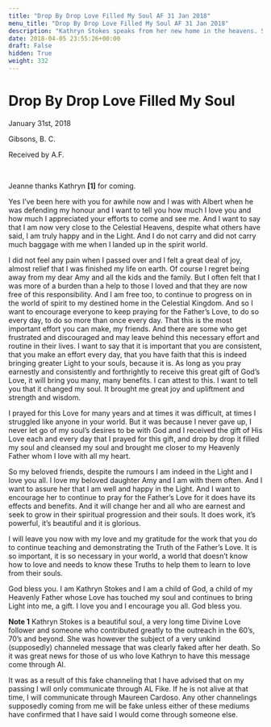 ```yaml
---
title: "Drop By Drop Love Filled My Soul AF 31 Jan 2018"
menu_title: "Drop By Drop Love Filled My Soul AF 31 Jan 2018"
description: "Kathryn Stokes speaks from her new home in the heavens. She was a long time Divine Love follower."
date: 2018-04-05 23:55:26+00:00
draft: False
hidden: True
weight: 332
---
```

# Drop By Drop Love Filled My Soul

January 31st, 2018

Gibsons, B. C.

Received by A.F.

 

Jeanne thanks Kathryn **[1]** for coming.

Yes I’ve been here with you for awhile now and I was with Albert when he was defending my honour and I want to tell you how much I love you and how much I appreciated your efforts to come and see me. And I want to say that I am now very close to the Celestial Heavens, despite what others have said, I am truly happy and in the Light. And I do not carry and did not carry much baggage with me when I landed up in the spirit world. 

I did not feel any pain when I passed over and I felt a great deal of joy, almost relief that I was finished my life on earth. Of course I regret being away from my dear Amy and all the kids and the family. But I often felt that I was more of a burden than a help to those I loved and that they are now free of this responsibility. And I am free too, to continue to progress on in the world of spirit to my destined home in the Celestial Kingdom. And so I want to encourage everyone to keep praying for the Father’s Love, to do so every day, to do so more than once every day. That this is the most important effort you can make, my friends. And there are some who get frustrated and discouraged and may leave behind this necessary effort and routine in their lives. I want to say that it is important that you are consistent, that you make an effort every day, that you have faith that this is indeed bringing greater Light to your souls, because it is. As long as you pray earnestly and consistently and forthrightly to receive this great gift of God’s Love, it will bring you many, many benefits. I can attest to this. I want to tell you that it changed my soul. It brought me great joy and upliftment and strength and wisdom. 

I prayed for this Love for many years and at times it was difficult, at times I struggled like anyone in your world. But it was because I never gave up, I never let go of my soul’s desires to be with God and I received the gift of His Love each and every day that I prayed for this gift, and drop by drop it filled my soul and cleansed my soul and brought me closer to my Heavenly Father whom I love with all my heart. 

So my beloved friends, despite the rumours I am indeed in the Light and I love you all. I love my beloved daughter Amy and I am with them often. And I want to assure her that I am well and happy in the Light. And I want to encourage her to continue to pray for the Father’s Love for it does have its effects and benefits. And it will change her and all who are earnest and seek to grow in their spiritual progression and their souls. It does work, it’s powerful, it’s beautiful and it is glorious. 

I will leave you now with my love and my gratitude for the work that you do to continue teaching and demonstrating the Truth of the Father’s Love. It is so important, it is so necessary in your world, a world that doesn’t know how to love and needs to know these Truths to help them to learn to love from their souls. 

God bless you. I am Kathryn Stokes and I am a child of God, a child of my Heavenly Father whose Love has touched my soul and continues to bring Light into me, a gift. I love you and I encourage you all. God bless you.

**Note 1** Kathryn Stokes is a beautiful soul, a very long time Divine Love follower and someone who contributed greatly to the outreach in the 60’s, 70’s and beyond. She was however the subject of a very unkind (supposedly) channeled message that was clearly faked after her death. So it was great news for those of us who love Kathryn to have this message come through Al. 

It was as a result of this fake channeling that I have advised that on my passing I will only communicate through AL Fike. If he is not alive at that time, I will communicate through Maureen Cardoso. Any other channelings supposedly coming from me will be fake unless either of these mediums have confirmed that I have said I would come through someone else.
